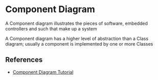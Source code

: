 # Component Diagram

A Component diagram illustrates the pieces of software, embedded controllers and such that make up a system

A Component diagram has a higher level of abstraction than a Class diagram; usually a component is implemented by one or more Classes


## References

- [Component Diagram Tutorial](https://www.lucidchart.com/pages/uml-component-diagram)